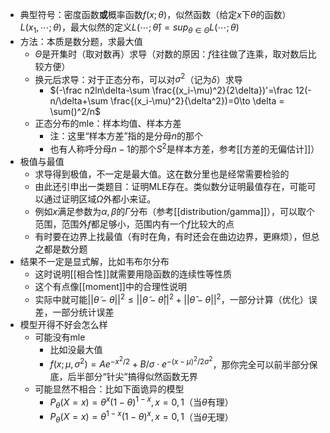 - 典型符号：密度函数**或**概率函数$f(x;\theta)$，似然函数（给定$x$下$\theta$的函数）$L(x_1,\cdots;\theta)$，最大似然的定义$L(\cdots;\hat \theta) = sup_{\theta\in\Theta} L(\cdots;\theta)$
- 方法：本质是数分题，求最大值
  - $\Theta$是开集时（取对数再）求导（对数的原因：$f$往往做了连乘，取对数后比较方便）
  - 换元后求导：对于正态分布，可以对$\sigma^2$（记为$\delta$）求导
    - $(-\frac n2ln\delta-\sum \frac{(x_i-\mu)^2}{2\delta})'=\frac 12(-n/\delta+\sum \frac{(x_i-\mu)^2}{\delta^2})=0\to \delta = \sum()^2/n$
  - 正态分布的mle：样本均值、样本方差
    - 注：这里“样本方差”指的是分母$n$的那个
    - 也有人称呼分母$n-1$的那个$S^2$是样本方差，参考[[方差的无偏估计]]）
- 极值与最值
  - 求导得到极值，不一定是最大值。这在数分里也是经常需要检验的
  - 由此还引申出一类题目：证明MLE存在。类似数分证明最值存在，可能可以通过证明区域$\Omega$外都小来证。
  - 例如$x$满足参数为$\alpha,\beta$的$\Gamma$分布（参考[[distribution/gamma]]），可以取个范围，范围外$f$都足够小，范围内有一个$f$比较大的点
  - 有时要在边界上找最值（有时在角，有时还会在曲边边界，更麻烦），但总之都是数分题
- 结果不一定是显式解，比如韦布尔分布
  - 这时说明[[相合性]]就需要用隐函数的连续性等性质
  - 这个有点像[[moment]]中的合理性说明
  - 实际中就可能$||\tilde\theta-\theta||^2\le ||\tilde \theta-\hat\theta||^2+||\hat\theta-\theta||^2$，一部分计算（优化）误差，一部分统计误差
- 模型开得不好会怎么样
  - 可能没有mle
    - 比如没最大值
    - $f(x;\mu,\sigma^2)=Ae^{-x^2/2}+B/\sigma \cdot e^{-(x-\mu)^2/2\sigma^2}$，那你完全可以前半部分保底，后半部分“针尖”搞得似然函数无界
  - 可能显然不相合：比如下面诡异的模型
    - $P_\theta(X=x)=\theta^x(1-\theta)^{1-x},x=0,1$（当$\theta$有理）
    - $P_\theta(X=x)=\theta^{1-x}(1-\theta)^x,x=0,1$（当$\theta$无理）